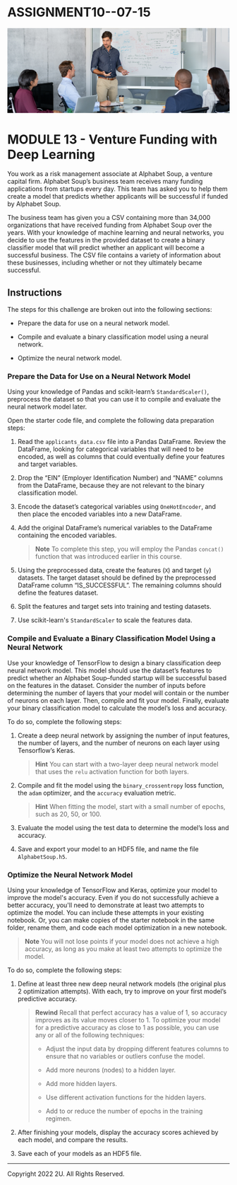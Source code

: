 # ASSIGNMENT10--07-15

![Venture Funding](Images/13-challenge-image.png)

# MODULE 13 - Venture Funding with Deep Learning

You work as a risk management associate at Alphabet Soup, a venture capital firm. Alphabet Soup’s business team receives many funding applications from startups every day. This team has asked you to help them create a model that predicts whether applicants will be successful if funded by Alphabet Soup.

The business team has given you a CSV containing more than 34,000 organizations that have received funding from Alphabet Soup over the years. With your knowledge of machine learning and neural networks, you decide to use the features in the provided dataset to create a binary classifier model that will predict whether an applicant will become a successful business. The CSV file contains a variety of information about these businesses, including whether or not they ultimately became successful.

## Instructions

The steps for this challenge are broken out into the following sections:

* Prepare the data for use on a neural network model.

* Compile and evaluate a binary classification model using a neural network.

* Optimize the neural network model.

### Prepare the Data for Use on a Neural Network Model

Using your knowledge of Pandas and scikit-learn’s `StandardScaler()`, preprocess the dataset so that you can use it to compile and evaluate the neural network model later.

Open the starter code file, and complete the following data preparation steps:

1. Read the `applicants_data.csv` file into a Pandas DataFrame. Review the DataFrame, looking for categorical variables that will need to be encoded, as well as columns that could eventually define your features and target variables.

2. Drop the “EIN” (Employer Identification Number) and “NAME” columns from the DataFrame, because they are not relevant to the binary classification model.

3. Encode the dataset’s categorical variables using `OneHotEncoder`, and then place the encoded variables into a new DataFrame.

4. Add the original DataFrame’s numerical variables to the DataFrame containing the encoded variables.

    > **Note** To complete this step, you will employ the Pandas `concat()` function that was introduced earlier in this course.

5. Using the preprocessed data, create the features (`X`) and target (`y`) datasets. The target dataset should be defined by the preprocessed DataFrame column “IS_SUCCESSFUL”. The remaining columns should define the features dataset.

6. Split the features and target sets into training and testing datasets.

7. Use scikit-learn's `StandardScaler` to scale the features data.

### Compile and Evaluate a Binary Classification Model Using a Neural Network

Use your knowledge of TensorFlow to design a binary classification deep neural network model. This model should use the dataset’s features to predict whether an Alphabet Soup&ndash;funded startup will be successful based on the features in the dataset. Consider the number of inputs before determining the number of layers that your model will contain or the number of neurons on each layer. Then, compile and fit your model. Finally, evaluate your binary classification model to calculate the model’s loss and accuracy.

To do so, complete the following steps:

1. Create a deep neural network by assigning the number of input features, the number of layers, and the number of neurons on each layer using Tensorflow’s Keras.

    > **Hint** You can start with a two-layer deep neural network model that uses the `relu` activation function for both layers.

2. Compile and fit the model using the `binary_crossentropy` loss function, the `adam` optimizer, and the `accuracy` evaluation metric.

    > **Hint** When fitting the model, start with a small number of epochs, such as 20, 50, or 100.

3. Evaluate the model using the test data to determine the model’s loss and accuracy.

4. Save and export your model to an HDF5 file, and name the file `AlphabetSoup.h5`.

### Optimize the Neural Network Model

Using your knowledge of TensorFlow and Keras, optimize your model to improve the model's accuracy. Even if you do not successfully achieve a better accuracy, you'll need to demonstrate at least two attempts to optimize the model. You can include these attempts in your existing notebook. Or, you can make copies of the starter notebook in the same folder, rename them, and code each model optimization in a new notebook.

> **Note** You will not lose points if your model does not achieve a high accuracy, as long as you make at least two attempts to optimize the model.

To do so, complete the following steps:

1. Define at least three new deep neural network models (the original plus 2 optimization attempts). With each, try to improve on your first model’s predictive accuracy.

    > **Rewind** Recall that perfect accuracy has a value of 1, so accuracy improves as its value moves closer to 1. To optimize your model for a predictive accuracy as close to 1 as possible, you can use any or all of the following techniques:
    >
    > * Adjust the input data by dropping different features columns to ensure that no variables or outliers confuse the model.
    >
    > * Add more neurons (nodes) to a hidden layer.
    >
    > * Add more hidden layers.
    >
    > * Use different activation functions for the hidden layers.
    >
    > * Add to or reduce the number of epochs in the training regimen.

2. After finishing your models, display the accuracy scores achieved by each model, and compare the results.

3. Save each of your models as an HDF5 file.

---

Copyright 2022 2U. All Rights Reserved.
